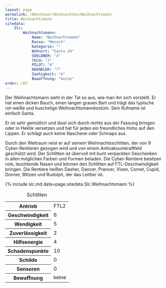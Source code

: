 ```yaml
---
layout: page
permalink: /Abenteuer/Weihnachten/Weihnachtsmann
title: Weihnachtsmann
sitedata:
    Slc:
        Weihnachtsmann:
            Name: "Weihnachtsmann"
            Rasse: "Mensch"
            Kategorie: ""
            Wohnort: "Santa 24"
            SOELDNER: "4"
            TECH: "2"
            PILOT: "6"
            HAENDLER: "7"
            Zaehigkeit: "4"
            Bewaffnung: "keine"
order: /03
---
```


Der Weihnachtsmann sieht in der Tat so aus, wie man ihn sich vorstellt. Er hat einen dicken Bauch, einen langen grauen Bart und trägt das typische rot-weiße und kuschelige Weihnachtsmannkostüm. Sein Rufname ist einfach Santa.

Er ist sehr gemütlich und lässt sich durch nichts aus der Fassung bringen oder in Hektik versetzen und hat für jeden ein freundliches Hoho auf den Lippen. Er schlägt auch keine Nascherei oder Schnaps aus.

Durch den Weltraum reist er auf seinem Weihnachtsschlitten, der von 9 Cyber-Rentieren gezogen wird und von einem Antivakuumkraftfeld geschützt wird. Der Schlitten ist übervoll mit bunt verpackten Geschenken in allen möglichen Farben und Formen beladen. Die Cyber-Rentiere besitzen rote, leuchtende Nasen und können den Schlitten auf FTL-Geschwindigkeit bringen. Die Rentiere heißen Dasher, Dancer, Prancer, Vixen, Comet, Cupid, Donner, Blitzen und Rudolph, der das Leittier ist.

{% include slc.md data=page.sitedata.Slc.Weihnachtsmann %}

<table>
<caption>Schlitten</caption>
<tbody>
<tr><th>Antrieb</th><td>FTL2</td></tr>
<tr><th>Geschwindigkeit</th><td>6</td></tr>
<tr><th>Wendigkeit</th><td>5</td></tr>
<tr><th>Zuverlässigkeit</th><td>2</td></tr>
<tr><th>Hilfsenergie</th><td>4</td></tr>
<tr><th>Schadenspunkte</th><td>10</td></tr>
<tr><th>Schilde</th><td>0</td></tr>
<tr><th>Sensoren</th><td>0</td></tr>
<tr><th>Bewaffnung</th><td>keine</td></tr>
</tbody>
</table>
